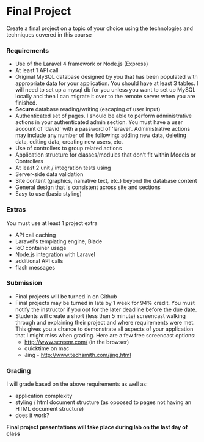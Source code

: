 Final Project
=============

Create a final project on a topic of your choice using the technologies and techniques covered in this course

### Requirements

* Use of the Laravel 4 framework or Node.js (Express)
* At least 1 API call
* Original MySQL database designed by you that has been populated with appropriate data for
your application. You should have at least 3 tables. I will need to set up a mysql db for you unless you want to set up MySQL locally and then I can migrate it over to the remote server when you are finished.
* __Secure__ database reading/writing (escaping of user input)
* Authenticated set of pages. I should be able to perform administrative actions in your authenticated admin section. You must have a user account of 'david' with a password of 'laravel'. Administrative actions may include any number of the following: adding new data, deleting data, editing data, creating new users, etc.
* Use of controllers to group related actions 
* Application structure for classes/modules that don’t fit within Models or Controllers
* At least 2 unit / integration tests using
* Server-side data validation
* Site content (graphics, narrative text, etc.) beyond the database content
* General design that is consistent across site and sections 
* Easy to use (basic styling)

### Extras

You must use at least 1 project extra

* API call caching
* Laravel's templating engine, Blade
* IoC container usage
* Node.js integration with Laravel
* additional API calls
* flash messages

### Submission

* Final projects will be turned in on Github
* Final projects may be turned in late by 1 week for 94% credit. You must notify the instructor if you opt for the later deadline before the due date.
* Students will create a short (less than 5 minute) screencast walking through and explaining their project and where requirements were met. This gives you a chance to demonstrate all aspects of your application that I might miss when grading. Here are a few free screencast options:
	* http://www.screenr.com/ (in the browser)
	* quicktime on mac
	* Jing - http://www.techsmith.com/jing.html

### Grading

I will grade based on the above requirements as well as:

* application complexity
* styling / html document structure (as opposed to pages not having an HTML document structure)
* does it work?

__Final project presentations will take place during lab on the last day of class__



